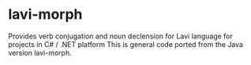 # lavi-morph
Provides verb conjugation and noun declension for Lavi language for projects in C# / .NET platform
This is general code ported from the Java version lavi-morph.

